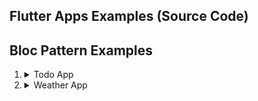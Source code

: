 ## Flutter Apps Examples (Source Code)
## Bloc Pattern Examples
1. <details> 
    <summary>Todo App</summary>

    A. [Cubit + StreamSubscription](https://github.com/MySelfMukund/flutter_weatherapp_cubit_streamsubscription)  
    B. Cubit + Bloc BlocListener  
    C. Bloc + StreamSubscription  
    D. Bloc + Bloc BlocListener

   </details>

2. <details> 
    <summary>Weather App</summary>

    A. [Cubit + StreamSubscription](https://github.com/MySelfMukund/flutter_weatherapp_cubit_streamsubscription)  
    B. Cubit + Bloc BlocListener  
    C. Bloc + StreamSubscription  
    D. Bloc + Bloc BlocListener

   </details>
